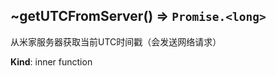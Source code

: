 <a name="module_miot/Service..getUTCFromServer"></a>

## ~getUTCFromServer() ⇒ <code>Promise.&lt;long&gt;</code>
从米家服务器获取当前UTC时间戳（会发送网络请求）

**Kind**: inner function  
